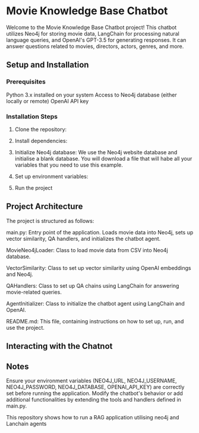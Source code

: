 # Movie Knowledge Base Chatbot
Welcome to the Movie Knowledge Base Chatbot project! This chatbot utilizes Neo4j for storing movie data, LangChain for processing natural language queries, and OpenAI's GPT-3.5 for generating responses. It can answer questions related to movies, directors, actors, genres, and more.

## Setup and Installation
### Prerequisites
Python 3.x installed on your system
Access to Neo4j database (either locally or remote)
OpenAI API key
### Installation Steps

1. Clone the repository:

2. Install dependencies:

3. Initialize Neo4j database:
   We use the Neo4j website database and initialise a blank database. You will download a file that will habe all your variables that you need to use this example.

4. Set up environment variables:
5. Run the project

## Project Architecture 

The project is structured as follows:

main.py: Entry point of the application. Loads movie data into Neo4j, sets up vector similarity, QA handlers, and initializes the chatbot agent.

MovieNeo4jLoader: Class to load movie data from CSV into Neo4j database.

VectorSimilarity: Class to set up vector similarity using OpenAI embeddings and Neo4j.

QAHandlers: Class to set up QA chains using LangChain for answering movie-related queries.

AgentInitializer: Class to initialize the chatbot agent using LangChain and OpenAI.

README.md: This file, containing instructions on how to set up, run, and use the project.

## Interacting with the Chatnot 


## Notes 

Ensure your environment variables (NEO4J_URL, NEO4J_USERNAME, NEO4J_PASSWORD, NEO4J_DATABASE, OPENAI_API_KEY) are correctly set before running the application.
Modify the chatbot's behavior or add additional functionalities by extending the tools and handlers defined in main.py.


   
This repository shows how to run a RAG application utilising neo4j and Lanchain agents


